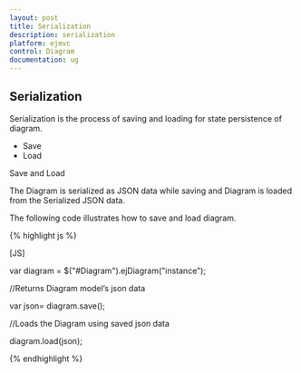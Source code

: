 ```yaml
---
layout: post
title: Serialization
description: serialization
platform: ejmvc
control: Diagram
documentation: ug
---
```


## Serialization

Serialization is the process of saving and loading for state persistence of diagram.

* Save
* Load

Save and Load

The Diagram is serialized as JSON data while saving and Diagram is loaded from the Serialized JSON data.

The following code illustrates how to save and load diagram.



{% highlight js %}

[JS]



var diagram = $("#Diagram").ejDiagram("instance");


//Returns Diagram model’s json data

var json= diagram.save();



//Loads the Diagram using saved json data 

diagram.load(json);



{% endhighlight %}



